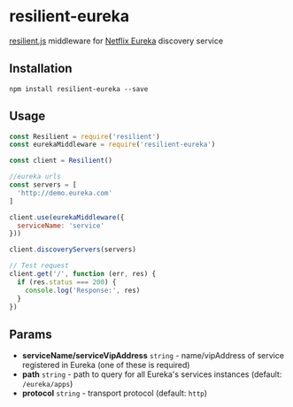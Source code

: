 # resilient-eureka
[resilient.js](https://github.com/resilient-http/resilient.js) middleware for [Netflix Eureka](https://github.com/Netflix/eureka) discovery service


## Installation

```
npm install resilient-eureka --save
```

## Usage

```js
const Resilient = require('resilient')
const eurekaMiddleware = require('resilient-eureka')

const client = Resilient()

//eureka urls
const servers = [
  'http://demo.eureka.com'
]

client.use(eurekaMiddleware({
  serviceName: 'service'
}))

client.discoveryServers(servers)

// Test request
client.get('/', function (err, res) {
  if (res.status === 200) {
    console.log('Response:', res)
  }
})
```

## Params

- **serviceName/serviceVipAddress** `string` - name/vipAddress of service registered in Eureka (one of these is required)
- **path** `string` - path to query for all Eureka's services instances (default: `/eureka/apps`)
- **protocol** `string` - transport protocol (default: `http`)
